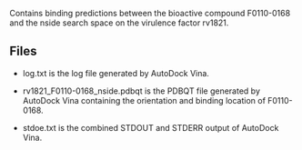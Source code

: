 Contains binding predictions between the bioactive compound F0110-0168 and the nside search space on the virulence factor rv1821.

## Files

- log.txt is the log file generated by AutoDock Vina.

- rv1821_F0110-0168_nside.pdbqt is the PDBQT file generated by AutoDock Vina containing the orientation and binding location of F0110-0168.

- stdoe.txt is the combined STDOUT and STDERR output of AutoDock Vina.

